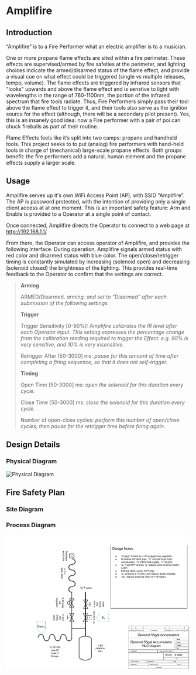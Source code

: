 # Amplifire

## Introduction

“Amplifire” is to a Fire Performer what an electric amplifier is to a musician.  

One or more propane flame effects are sited within a fire perimeter.  These effects are supervised/armed by fire safeties at the perimeter, and lighting choices indicate the armed/disarmed status of the flame effect, and provide a visual cue on what effect could be triggered (single vs multiple releases, tempo, volume).  The flame effects are triggered by infrared sensors that "looks" upwards and above the flame effect and is senstive to light with wavelengths in the range of 760-1100nm, the portion of the infrared spectrum that fire tools radiate.  Thus, Fire Performers simply pass their tool above the flame effect to trigger it, and their tools also serve as the ignition source for the effect (although, there will be a secondary pilot present).  Yes, this is an insanely good idea: now a Fire performer with a pair of poi can chuck fireballs as part of their routine.  

Flame Effects feels like it’s split into two camps: propane and handheld tools.  This project seeks to to put (analog) fire performers with hand-held tools in charge of (mechanical) large-scale propane effects.  Both groups benefit: the fire performers add a natural, human element and the propane effects supply a larger scale.  

## Usage

Amplifire serves up it's own WiFi Access Point (AP), with SSID "Amplifire".  The AP is password protected, with the intention of providing only a single client access at at one moment.  This is an important safety feature: Arm and Enable is provided to a Operator at a single point of contact.

Once connected, Amplifire directs the Operator to connect to a web page at http://192.168.1.1/

From there, the Operator can access operator of Amplifire, and provides the following interface.  During operation, Amplifire signals armed status with red color and disarmed status with blue color.  The open/close/retrigger timing is constantly simulated by increasing (solenoid open) and decreasing (solenoid closed) the brightness of the lighting.  This provides real-time feedback to the Operator to confirm that the settings are correct.  

> **Arming**
> 
> ARMED/Disarmed.  *arming, and set to "Disarmed" after each submission of the following settings.*
> 
> **Trigger**
> 
> Trigger Sensitivity [0-90%]: *Amplifire calibrates the IR level after each Operator input. This setting expresses the percentage change from the calibration reading required to trigger the Effect.  e.g. 90% is very sensitive, and 10% is very insensitive.* 
> 
> Retrigger After [50-3000] ms: *pause for this amount of time after completing a firing sequence, so that it does not self-trigger.*
> 
> **Timing**
> 
> Open Time [50-3000] ms: *open the solenoid for this duration every cycle.*
> 
> Close Time [50-3000] ms: *close the solenoid for this duration every cycle.*
> 
> Number of open-close cycles: *perform this number of open/close cycles, then pause for the retrigger time before firing again.* 

## Design Details

### Physical Diagram

![Physical Diagram](https://github.com/the-magister/afterburn/raw/master/drawings/pysical.png)

## Fire Safety Plan

### Site Diagram

### Process Diagram

![P&ID Diagram](https://github.com/the-magister/afterburn/raw/master/drawings/diagram.png)
